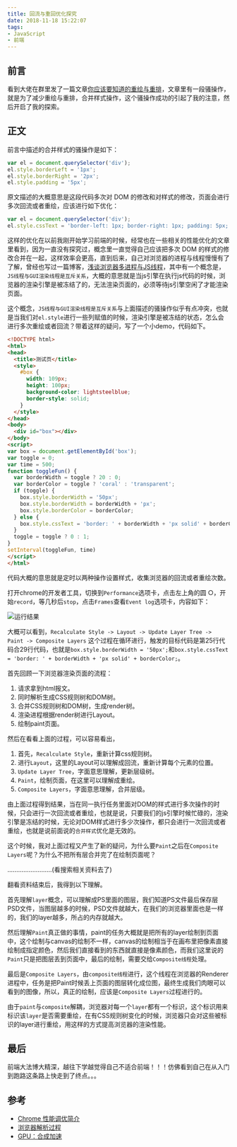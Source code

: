 ```yaml
---
title: 回流与重回优化探究
date: 2018-11-18 15:22:07
tags:
- JavaScript
- 前端
---
```

## 前言

看到大佬在群里发了一篇文章[你应该要知道的重绘与重排](https://juejin.im/post/5c0c7f28f265da612e2875de)，文章里有一段骚操作，就是为了减少重绘与重排，合并样式操作，这个骚操作成功的引起了我的注意，然后开启了我的探索。

## 正文

前言中描述的合并样式的骚操作是如下：

```js
var el = document.querySelector('div');
el.style.borderLeft = '1px';
el.style.borderRight = '2px';
el.style.padding = '5px';
```

原文描述的大概意思是这段代码多次对 DOM 的修改和对样式的修改，页面会进行多次回流或者重绘，应该进行如下优化：

```js
var el = document.querySelector('div');
el.style.cssText = 'border-left: 1px; border-right: 1px; padding: 5px;'
```

这样的优化在以前我刚开始学习前端的时候，经常也在一些相关的性能优化的文章里看到，因为一直没有探究过，概念里一直觉得自己应该把多次 DOM 的样式的修改合并在一起，这样效率会更高，直到后来，自己对浏览器的进程与线程慢慢有了了解，曾经也写过一篇博客，[浅谈浏览器多进程与JS线程](https://segmentfault.com/a/1190000013083967)，其中有一个概念是，`JS线程与GUI渲染线程是互斥关系`，大概的意思就是当js引擎在执行js代码的时候，浏览器的渲染引擎是被冻结了的，无法渲染页面的，必须等待js引擎空闲了才能渲染页面。

这个概念，`JS线程与GUI渲染线程是互斥关系`与上面描述的骚操作似乎有点冲突，也就是当我们对`el.style`进行一些列赋值的时候，渲染引擎是被冻结的状态，怎么会进行多次重绘或者回流？带着这样的疑问，写了一个小demo，代码如下。

```html
<!DOCTYPE html>
<html>
<head>
  <title>测试页</title>
  <style>
    #box {
      width: 109px;
      height: 100px;
      background-color: lightsteelblue;
      border-style: solid;
    }
  </style>
</head>
<body>
  <div id="box"></div>
</body>
<script>
var box = document.getElementById('box');
var toggle = 0;
var time = 500;
function toggleFun() {
  var borderWidth = toggle ? 20 : 0;
  var borderColor = toggle ? 'coral' : 'transparent';
  if (toggle) {
    box.style.borderWidth = '50px';
    box.style.borderWidth = borderWidth + 'px';
    box.style.borderColor = borderColor;
  } else {
    box.style.cssText = 'border: ' + borderWidth + 'px solid' + borderColor;
  }
  toggle = toggle ? 0 : 1;
}
setInterval(toggleFun, time)
</script>
</html>
```

代码大概的意思就是定时以两种操作设置样式，收集浏览器的回流或者重绘次数。

打开chrome的开发者工具，切换到`Performance`选项卡，点击左上角的圆 ○，开始`record`，等几秒后`stop`，点击`Frames`查看`Event log`选项卡，内容如下：

![运行结果](https://raw.githubusercontent.com/yacan8/blog/master/images/%E5%85%B3%E4%BA%8E%E5%9B%9E%E6%B5%81%E4%B8%8E%E9%87%8D%E7%BB%98%E4%BC%98%E5%8C%96%E7%9A%84%E6%8E%A2%E7%B4%A2/1.png)

大概可以看到，`Recalculate Style -> Layout -> Update Layer Tree -> Paint -> Composite Layers` 这个过程在循环进行，触发的目标代码是第25行代码合29行代码，也就是`box.style.borderWidth = '50px';`和`box.style.cssText = 'border: ' + borderWidth + 'px solid' + borderColor;`。

首先回顾一下浏览器渲染页面的流程：

1. 请求拿到html报文。
2. 同时解析生成CSS规则树和DOM树。
3. 合并CSS规则树和DOM树，生成render树。
4. 渲染进程根据render树进行Layout。
5. 绘制paint页面。

然后在看看上面的过程，可以容易看出，

1. 首先，`Recalculate Style`，重新计算css规则树。
2. 进行`Layout`，这里的Layout可以理解成回流，重新计算每个元素的位置。
3. `Update Layer Tree`，字面意思理解，更新层级树。
4. `Paint`，绘制页面，在这里可以理解成重绘。
5. `Composite Layers`，字面意思理解，合并层级。

由上面过程得到结果，当在同一执行任务里面对DOM的样式进行多次操作的时候，只会进行一次回流或者重绘，也就是说，只要我们的js引擎时候忙碌的，渲染引擎是冻结的时候，无论对DOM样式进行多少次操作，都只会进行一次回流或者重绘，也就是说前面说的`合并样式`优化是无效的。

这个时候，我对上面过程又产生了新的疑问，为什么要`Paint`之后在`Composite Layers`呢？为什么不把所有层合并完了在绘制页面呢？

.........................(看搜索相关资料去了)

翻看资料结束后，我得到以下理解。

首先理解`layer`概念，可以理解成PS里面的图层，我们知道PS文件最后保存层PSD文件，当图层越多的时候，PSD文件就越大，在我们的浏览器里面也是一样的，我们的layer越多，所占的内存就越大。

然后理解`Paint`真正做的事情，paint的任务大概就是把所有的layer绘制到页面中，这个绘制与canvas的绘制不一样，canvas的绘制相当于在画布里把像素直接绘制成指定颜色，然后我们直接看到的东西就直接是像素颜色，而我们这里说的`Paint`只是把图层丢到页面中，最后的绘制，需要交给`Composite线程`处理。

最后是`Composite Layers`，由`composite线程`进行，这个线程在浏览器的Renderer进程中，任务是把Paint时候丢上页面的图层转化成位图，最终生成我们肉眼可以看到的图像，所以，真正的绘制，应该是`Composite Layers`过程进行的。

由于`paint`与`composite`解耦，浏览器对每一个`layer`都有一个标识，这个标识用来标识该`layer`是否需要重绘，在有CSS规则树变化的时候，浏览器只会对这些被标识的layer进行重绘，用这样的方式提高浏览器的渲染性能。

## 最后

前端大法博大精深，越往下学越觉得自己不适合前端！！！仿佛看到自己在从入门到跑路这条路上快走到了终点。。。

## 参考

* [Chrome 性能调优简介](https://www.jianshu.com/p/016e8e78eb1f)
* [浏览器解析过程](http://www.cnblogs.com/quincyWang/p/6932382.html)
* [GPU：合成加速](https://blog.csdn.net/fendouzhe123/article/details/49127441)
